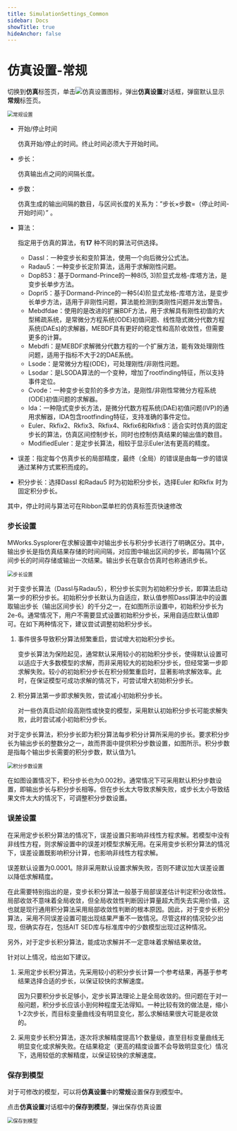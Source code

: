 ```yaml
---
title: SimulationSettings_Common
sidebar: Docs
showTitle: true
hideAnchor: false
---
```

# 仿真设置-常规

切换到**仿真**标签页，单击![仿真设置图标](SimulationSettings.assets/仿真设置图标.png)，弹出**仿真设置**对话框，弹窗默认显示**常规**标签页。

<img src="SimulationSettings.assets/常规设置.png" alt="常规设置" style="zoom:80%;" />

- 开始/停止时间

  仿真开始/停止的时间。终止时间必须大于开始时间。

- 步长：

  仿真输出点之间的间隔长度。

- 步数：

  仿真生成的输出间隔的数目，与区间长度的关系为：”步长×步数=（停止时间-开始时间）” 。

- 算法：
  
  指定用于仿真的算法，有**17** 种不同的算法可供选择。
  
  - Dassl：一种变步长和变阶算法，使用一个向后微分公式法。
  - Radau5：一种变步长定阶算法，适用于求解刚性问题。
  - Dop853：基于Dormand-Prince的一种8(5, 3)阶显式龙格-库塔方法，是变步长单步方法。
  - Dopri5：基于Dormand-Prince的一种5(4)阶显式龙格-库塔方法，是变步长单步方法，适用于非刚性问题，算法能检测到类刚性问题并发出警告。
  - Mebdfdae：使用的是改进的扩展BDF方法，用于求解具有刚性初值的大型稀疏系统，是常微分方程系统(ODE)初值问题、线性隐式微分代数方程系统(DAEs)的求解器，MEBDF具有更好的稳定性和高阶收敛性，但需要更多的计算。
  - Mebdfi：是MEBDF求解微分代数方程的一个扩展方法，能有效处理刚性问题，适用于指标不大于2的DAE系统。
  - Lsode：是常微分方程(ODE)，可处理刚性/非刚性问题。
  - Lsodar：是LSODA算法的一个变种，增加了rootfinding特征，所以支持事件定位。
  - Cvode：一种变步长变阶的多步方法，是刚性/非刚性常微分方程系统(ODE)初值问题的求解器。
  - Ida：一种隐式变步长方法，是微分代数方程系统(DAE)初值问题(IVP)的通用求解器，IDA包含rootfinding特征，支持准确的事件定位。
  - Euler、Rkfix2、Rkfix3、Rkfix4、Rkfix6和Rkfix8：适合实时仿真的固定步长的算法，仿真区间控制步长，同时也控制仿真结果的输出值的数目。
  - ModifiedEuler：是定步长算法，相较于显示Euler法有更高的精度。
  
- 误差：指定每个仿真步长的局部精度，最终（全局）的错误是由每一步的错误通过某种方式累积而成的。

- 积分步长：选择Dassl 和Radau5 时为初始积分步长，选择Euler 和Rkfix 时为固定积分步长。

其中，停止时间与算法可在Ribbon菜单栏的仿真标签页快速修改

### 步长设置

MWorks.Sysplorer在求解设置中对输出步长与积分步长进行了明确区分。其中，输出步长是指仿真结果存储的时间间隔，对应图中输出区间的步长，即每隔1个区间步长的时间存储或输出一次结果。输出步长在联合仿真时也称通讯步长。

<img src="SimulationSettings.assets/步长设置.png" alt="步长设置" style="zoom:80%;" />

对于变步长算法（Dassl与Radau5），积分步长实则为初始积分步长，即算法启动第一步的积分步长。初始积分步长默认为自适应，默认值参照Dassl算法中的设置取输出步长（输出区间步长）的千分之一，在如图所示设置中，初始积分步长为2e-6。通常情况下，用户不需要显式设置初始积分步长，采用自适应默认值即可。在如下两种情况下，建议尝试调整初始积分步长。

1. 事件很多导致积分算法频繁重启，尝试增大初始积分步长。

   变步长算法为保险起见，通常默认采用较小的初始积分步长，使得默认设置可以适应于大多数模型的求解，而非采用较大的初始积分步长，但经常第一步即求解失败。较小的初始积分步长在积分频繁重启时，显著影响求解效率。此时，在保证模型可成功求解的情况下，可尝试增大初始积分步长。

2. 积分算法第一步即求解失败，尝试减小初始积分步长。

   对一些仿真启动阶段高刚性或快变的模型，采用默认初始积分步长可能求解失败，此时尝试减小初始积分步长。

对于定步长算法，积分步长即为积分算法每步积分计算所采用的步长。要求积分步长为输出步长的整数分之一，故而界面中提供积分步数设置，如图所示。积分步数是指每个输出步长需要的积分步数，默认值为1。

<img src="SimulationSettings.assets/积分步数设置.png" alt="积分步数设置" style="zoom:80%;" />

在如图设置情况下，积分步长也为0.002秒。通常情况下可采用默认积分步数设置，即输出步长与积分步长相等。但在步长太大导致求解失败，或步长太小导致结果文件太大的情况下，可调整积分步数设置。

### 误差设置

在采用定步长积分算法的情况下，误差设置只影响非线性方程求解。若模型中没有非线性方程，则求解设置中的误差对模型求解无用。在采用变步长积分算法的情况下，误差设置既影响积分计算，也影响非线性方程求解。

误差默认设置为0.0001。除非采用默认设置求解失败，否则不建议加大误差设置以降低求解精度。

在此需要特别指出的是，变步长积分算法一般基于局部误差估计判定积分收敛性。局部收敛不意味着全局收敛，但全局收敛性判断因计算量超大而失去实用价值，这也就是现行通用积分算法采用局部收敛性判断的根本原因。因此，对于变步长积分算法，采用不同误差设置可能出现结果严重不一致情况。尽管这样的情况较少出现，但确实存在，包括AIT SED库与标准库中的少数模型出现过这种情况。

另外，对于定步长积分算法，能成功求解并不一定意味着求解结果收敛。

针对以上情况，给出如下建议。

1. 采用定步长积分算法，先采用较小的积分步长计算一个参考结果，再基于参考结果选择合适的步长，以保证较快的求解速度。

   因为只要积分步长足够小，定步长算法理论上是全局收敛的。但问题在于对一般问题，积分步长应该小到何种程度无法得知。一种比较有效的做法是，缩小1-2次步长，而目标变量曲线没有明显变化，那么求解结果很大可能是收敛的。

2. 采用变步长积分算法，逐次将求解精度提高1个数量级，直至目标变量曲线无明显变化或求解失败。在结果稳定（更高的精度设置不会导致明显变化）情况下，选用较低的求解精度，以保证较快的求解速度。

### 保存到模型

对于可修改的模型，可以将**仿真设置**中的**常规**设置保存到模型中。

点击**仿真设置**对话框中的**保存到模型**，弹出保存仿真设置

<img src="SimulationSettings.assets/保存到模型.png" alt="保存到模型" style="zoom:80%;" />